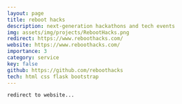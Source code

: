 ```yaml
---
layout: page
title: reboot hacks
description: next-generation hackathons and tech events
img: assets/img/projects/RebootHacks.png
redirect: https://www.reboothacks.com/
website: https://www.reboothacks.com/
importance: 3
category: service
key: false
github: https://github.com/reboothacks
tech: html css flask bootstrap
---
```


    redirect to website...
